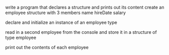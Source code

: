write a program that declares a structure and prints out its content
    create an employee structure with 3 members
        name
        hireDate
        salary

declare and initialize an instance of an employee type

read in a second employee from the console and store it in a structure of type employee

print out the contents of each employee

